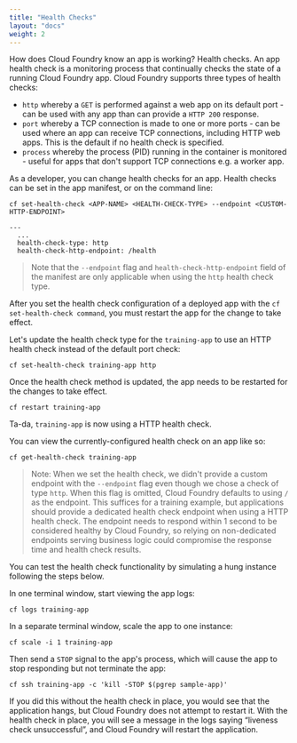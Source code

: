 ```yaml
---
title: "Health Checks"
layout: "docs"
weight: 2
---
```


How does Cloud Foundry know an app is working? Health checks. An app health check is a monitoring process that continually checks the state of a running Cloud Foundry app. Cloud Foundry supports three types of health checks:

* `http` whereby a `GET` is performed against a web app on its default port - can be used with any app than can provide a `HTTP 200` response.
* `port` whereby a TCP connection is made to one or more ports - can be used where an app can receive TCP connections, including HTTP web apps. This is the default if no health check is specified.
* `process` whereby the process (PID) running in the container is monitored - useful for apps that don't support TCP connections e.g. a worker app.

As a developer, you can change health checks for an app.  Health checks can be set in the app manifest, or on the command line:

```
cf set-health-check <APP-NAME> <HEALTH-CHECK-TYPE> --endpoint <CUSTOM-HTTP-ENDPOINT>
```

```
---
  ...
  health-check-type: http
  health-check-http-endpoint: /health
```

>  Note that the `--endpoint` flag and `health-check-http-endpoint` field of the manifest are only applicable when using the `http` health check type.

After you set the health check configuration of a deployed app with the `cf set-health-check command`, you must restart the app for the change to take effect.

Let's update the health check type for the `training-app` to use an HTTP health check instead of the default port check:
```
cf set-health-check training-app http
```

Once the health check method is updated, the app needs to be restarted for the changes to take effect.
```
cf restart training-app
```

Ta-da, `training-app` is now using a HTTP health check.

You can view the currently-configured health check on an app like so:

```
cf get-health-check training-app
```

> Note: When we set the health check, we didn't provide a custom endpoint with the `--endpoint` flag even though we chose a check of type `http`. When this flag is omitted, Cloud Foundry defaults to using `/` as the endpoint. This suffices for a training example, but applications should provide a dedicated health check endpoint when using a HTTP health check. The endpoint needs to respond within 1 second to be considered healthy by Cloud Foundry, so relying on non-dedicated endpoints serving business logic could compromise the response time and health check results.

You can test the health check functionality by simulating a hung instance following the steps below.

In one terminal window, start viewing the app logs:

```
cf logs training-app
```

In a separate terminal window, scale the app to one instance:

```
cf scale -i 1 training-app
```

Then send a `STOP` signal to the app's process, which will cause the app to stop responding but not terminate the app:

```
cf ssh training-app -c 'kill -STOP $(pgrep sample-app)'
```

If you did this without the health check in place, you would see that the application hangs, but Cloud Foundry does not attempt to restart it. With the health check in place, you will see a message in the logs saying “liveness check unsuccessful”, and Cloud Foundry will restart the application.